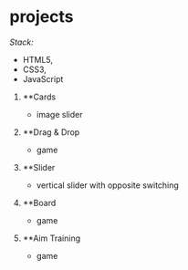 # projects

*Stack:* 
- HTML5,
- CSS3,
- JavaScript

1. **Cards
   - image slider
        
2. **Drag & Drop 
   - game 
         
3. **Slider 
   - vertical slider with opposite switching
4. **Board
   - game
5. **Aim Training
   - game

